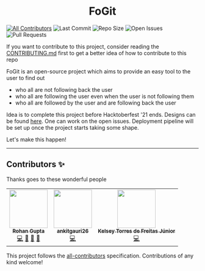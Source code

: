 <h1 align="center">FoGit</h1>

[![All Contributors](https://img.shields.io/badge/all_contributors-2-orange.svg?style=for-the-badge)](#contributors-)
![Last Commit](https://img.shields.io/github/last-commit/demondaddy22/fogit?color=%23abd100&style=for-the-badge)
![Repo Size](https://img.shields.io/github/repo-size/demondaddy22/fogit?color=%23ff47b6&style=for-the-badge)
![Open Issues](https://img.shields.io/github/issues-raw/demondaddy22/fogit?color=%239e6eff&style=for-the-badge)
![Pull Requests](https://img.shields.io/github/issues-pr-raw/demondaddy22/fogit?color=%2302b09f&style=for-the-badge)

If you want to contribute to this project, consider reading the
[CONTRIBUTING.md](CONTRIBUTING.md) first to get a better idea of how to
contribute to this repo

FoGit is an open-source project which aims to provide an easy tool to the user
to find out

-   who all are not following back the user
-   who all are following the user even when the user is not following them
-   who all are followed by the user and are following back the user

Idea is to complete this project before Hacktoberfest '21 ends. Designs can be
found [here](design/). One can work on the open issues. Deployment pipeline will
be set up once the project starts taking some shape.

Let's make this happen!

---

## Contributors ✨

Thanks goes to these wonderful people
<!-- ALL-CONTRIBUTORS-LIST:START - Do not remove or modify this section -->
<!-- prettier-ignore-start -->
<!-- markdownlint-disable -->
<table>
  <tr>
    <td align="center"><a href="https://rohangupta.xyz/"><img src="https://avatars.githubusercontent.com/u/39908472?v=4?s=100" width="100px;" alt=""/><br /><sub><b>Rohan Gupta</b></sub></a><br /><a href="https://github.com/DemonDaddy22/FoGit/commits?author=DemonDaddy22" title="Code">💻</a> <a href="#ideas-DemonDaddy22" title="Ideas, Planning, & Feedback">🤔</a> <a href="#design-DemonDaddy22" title="Design">🎨</a> <a href="https://github.com/DemonDaddy22/FoGit/commits?author=DemonDaddy22" title="Documentation">📖</a></td>
    <td align="center"><a href="https://github.com/ankitgauri26"><img src="https://avatars.githubusercontent.com/u/22481268?v=4?s=100" width="100px;" alt=""/><br /><sub><b>ankitgauri26</b></sub></a><br /><a href="https://github.com/DemonDaddy22/FoGit/commits?author=ankitgauri26" title="Code">💻</a></td>
    <td align="center"><a href="https://www.linkedin.com/in/kelseyjunior/"><img src="https://avatars.githubusercontent.com/u/19155140?v=4?s=100" width="100px;" alt=""/><br /><sub><b>Kelsey Torres de Freitas Júnior</b></sub></a><br /><a href="https://github.com/DemonDaddy22/FoGit/commits?author=KelseyJr" title="Code">💻</a></td>
  </tr>
</table>

<!-- markdownlint-restore -->
<!-- prettier-ignore-end -->

<!-- ALL-CONTRIBUTORS-LIST:END -->

This project follows the
[all-contributors](https://github.com/all-contributors/all-contributors)
specification. Contributions of any kind welcome!
